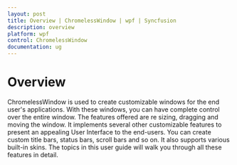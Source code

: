 ```yaml
---
layout: post
title: Overview | ChromelessWindow | wpf | Syncfusion
description: overview
platform: wpf
control: ChromelessWindow
documentation: ug
---
```


# Overview

ChromelessWindow is used to create customizable windows for the end user's applications. With these windows, you can have complete control over the entire window. The features offered are re sizing, dragging and moving the window. It implements several other customizable features to present an appealing User Interface to the end-users. You can create custom title bars, status bars, scroll bars and so on. It also supports various built-in skins. The topics in this user guide will walk you through all these features in detail.

